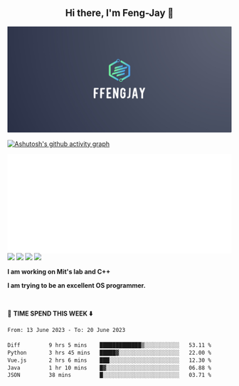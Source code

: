 <h2 align="center"> Hi there, I'm Feng-Jay 👋 </h2>  

![](https://github.com/Feng-Jay/DataStruct/blob/master/Image/1.png)  

[![Ashutosh's github activity graph](https://activity-graph.herokuapp.com/graph?username=Feng-Jay&theme=github)](https://github.com/ashutosh00710/github-readme-activity-graph)



<img src='/metrics.plugin.achievements.compact.svg' align='right' />

![](https://visitor-badge.glitch.me/badge?page_id=Feng-Jay.readme)
![](https://img.shields.io/badge/Concentrate-Cpp-blue)
![](https://img.shields.io/badge/Rust-primer-orange)
![](https://img.shields.io/badge/Target-OS-9cf)  

<p align="left"><b>
I am working on Mit's lab and C++

I am trying to be an excellent OS programmer. 
</b></p>
<!-- ![Achievement]() -->

<!-- <img align="right" src="https://github-readme-stats.vercel.app/api?username=Feng-Jay&show_icons=true&icon_color=CE1D2D&text_color=718096&bg_color=ffffff&hide_title=true" /> -->
<!-- ![Calendar]() -->
<!-- <img src='/metrics.plugin.isocalendar.fullyear.svg' align='center' />   -->
<!-- 
<img src='metrics.plugin.stargazers.svg' align='right' width='200' height='200'> -->

&emsp;

<!-- ![Metrics](/github-metrics.svg) -->

📘 **TIME SPEND THIS WEEK ⬇️**
<!--START_SECTION:waka-->

```txt
From: 13 June 2023 - To: 20 June 2023

Diff         9 hrs 5 mins    █████████████▒░░░░░░░░░░░   53.11 %
Python       3 hrs 45 mins   █████▓░░░░░░░░░░░░░░░░░░░   22.00 %
Vue.js       2 hrs 6 mins    ███░░░░░░░░░░░░░░░░░░░░░░   12.30 %
Java         1 hr 10 mins    █▓░░░░░░░░░░░░░░░░░░░░░░░   06.88 %
JSON         38 mins         █░░░░░░░░░░░░░░░░░░░░░░░░   03.71 %
```

<!--END_SECTION:waka-->
